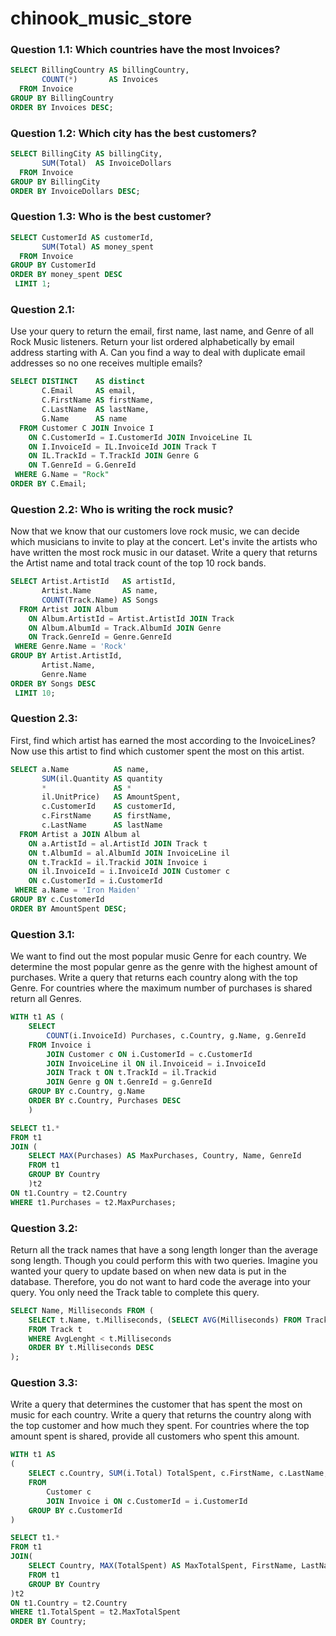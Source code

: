 # chinook_music_store
### Question 1.1: Which countries have the most Invoices?
```sql
SELECT BillingCountry AS billingCountry,
       COUNT(*)       AS Invoices 
  FROM Invoice 
GROUP BY BillingCountry 
ORDER BY Invoices DESC;
```

### Question 1.2: Which city has the best customers?
```sql
SELECT BillingCity AS billingCity,
       SUM(Total)  AS InvoiceDollars 
  FROM Invoice 
GROUP BY BillingCity 
ORDER BY InvoiceDollars DESC;
```

### Question 1.3: Who is the best customer?
```sql
SELECT CustomerId AS customerId,
       SUM(Total) AS money_spent 
  FROM Invoice 
GROUP BY CustomerId 
ORDER BY money_spent DESC 
 LIMIT 1;
```

### Question 2.1:
Use your query to return the email, first name, last name, and Genre of all Rock Music listeners. Return your list ordered alphabetically by email address starting with A. Can you find a way to deal with duplicate email addresses so no one receives multiple emails?
```sql
SELECT DISTINCT    AS distinct
       C.Email     AS email,
       C.FirstName AS firstName,
       C.LastName  AS lastName,
       G.Name      AS name
  FROM Customer C JOIN Invoice I 
    ON C.CustomerId = I.CustomerId JOIN InvoiceLine IL 
    ON I.InvoiceId = IL.InvoiceId JOIN Track T 
    ON IL.TrackId = T.TrackId JOIN Genre G 
    ON T.GenreId = G.GenreId 
 WHERE G.Name = "Rock" 
ORDER BY C.Email;
```

### Question 2.2: Who is writing the rock music?
Now that we know that our customers love rock music, we can decide which musicians to invite to play at the concert.
Let's invite the artists who have written the most rock music in our dataset. Write a query that returns the Artist name and total track count of the top 10 rock bands.
```sql
SELECT Artist.ArtistId   AS artistId,
       Artist.Name       AS name,
       COUNT(Track.Name) AS Songs 
  FROM Artist JOIN Album 
    ON Album.ArtistId = Artist.ArtistId JOIN Track 
    ON Album.AlbumId = Track.AlbumId JOIN Genre 
    ON Track.GenreId = Genre.GenreId 
 WHERE Genre.Name = 'Rock' 
GROUP BY Artist.ArtistId,
       Artist.Name,
       Genre.Name 
ORDER BY Songs DESC 
 LIMIT 10;
```

### Question 2.3:
First, find which artist has earned the most according to the InvoiceLines?
Now use this artist to find which customer spent the most on this artist.
```sql
SELECT a.Name          AS name,
       SUM(il.Quantity AS quantity
       *               AS *
       il.UnitPrice)   AS AmountSpent,
       c.CustomerId    AS customerId,
       c.FirstName     AS firstName,
       c.LastName      AS lastName
  FROM Artist a JOIN Album al 
    ON a.ArtistId = al.ArtistId JOIN Track t 
    ON t.AlbumId = al.AlbumId JOIN InvoiceLine il 
    ON t.TrackId = il.Trackid JOIN Invoice i 
    ON il.InvoiceId = i.InvoiceId JOIN Customer c 
    ON c.CustomerId = i.CustomerId 
 WHERE a.Name = 'Iron Maiden' 
GROUP BY c.CustomerId 
ORDER BY AmountSpent DESC;
```

### Question 3.1:
We want to find out the most popular music Genre for each country. We determine the most popular genre as the genre with the highest amount of purchases. Write a query that returns each country along with the top Genre. For countries where the maximum number of purchases is shared return all Genres.
```sql
WITH t1 AS (
	SELECT
		COUNT(i.InvoiceId) Purchases, c.Country, g.Name, g.GenreId
	FROM Invoice i
		JOIN Customer c ON i.CustomerId = c.CustomerId
		JOIN InvoiceLine il ON il.Invoiceid = i.InvoiceId
		JOIN Track t ON t.TrackId = il.Trackid
		JOIN Genre g ON t.GenreId = g.GenreId
	GROUP BY c.Country, g.Name
	ORDER BY c.Country, Purchases DESC
	)

SELECT t1.*
FROM t1
JOIN (
	SELECT MAX(Purchases) AS MaxPurchases, Country, Name, GenreId
	FROM t1
	GROUP BY Country
	)t2
ON t1.Country = t2.Country
WHERE t1.Purchases = t2.MaxPurchases;
```

### Question 3.2:
Return all the track names that have a song length longer than the average song length. Though you could perform this with two queries. Imagine you wanted your query to update based on when new data is put in the database. Therefore, you do not want to hard code the average into your query. You only need the Track table to complete this query.
```sql
SELECT Name, Milliseconds FROM (
	SELECT t.Name, t.Milliseconds, (SELECT AVG(Milliseconds) FROM Track) AS AvgLenght
	FROM Track t
	WHERE AvgLenght < t.Milliseconds
	ORDER BY t.Milliseconds DESC
);
```
### Question 3.3:
Write a query that determines the customer that has spent the most on music for each country. Write a query that returns the country along with the top customer and how much they spent. For countries where the top amount spent is shared, provide all customers who spent this amount.
```sql
WITH t1 AS 
(
	SELECT c.Country, SUM(i.Total) TotalSpent, c.FirstName, c.LastName, c.CustomerId
	FROM 
		Customer c
		JOIN Invoice i ON c.CustomerId = i.CustomerId
	GROUP BY c.CustomerId
)

SELECT t1.*
FROM t1
JOIN(
	SELECT Country, MAX(TotalSpent) AS MaxTotalSpent, FirstName, LastName, CustomerId
	FROM t1
	GROUP BY Country
)t2
ON t1.Country = t2.Country
WHERE t1.TotalSpent = t2.MaxTotalSpent
ORDER BY Country;
```
